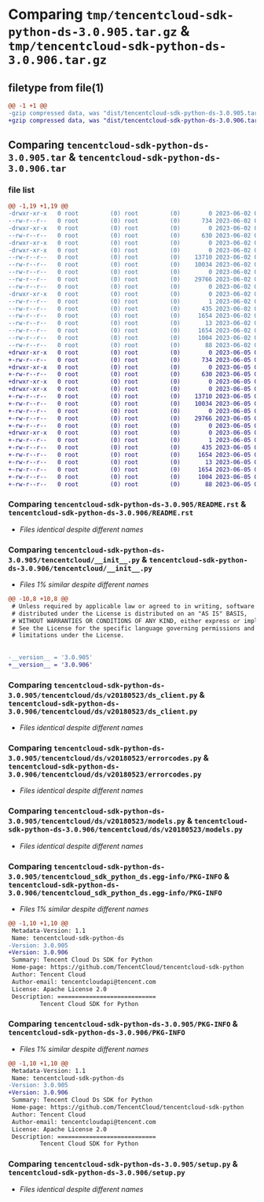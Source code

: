 # Comparing `tmp/tencentcloud-sdk-python-ds-3.0.905.tar.gz` & `tmp/tencentcloud-sdk-python-ds-3.0.906.tar.gz`

## filetype from file(1)

```diff
@@ -1 +1 @@
-gzip compressed data, was "dist/tencentcloud-sdk-python-ds-3.0.905.tar", last modified: Fri Jun  2 00:27:23 2023, max compression
+gzip compressed data, was "dist/tencentcloud-sdk-python-ds-3.0.906.tar", last modified: Mon Jun  5 00:33:25 2023, max compression
```

## Comparing `tencentcloud-sdk-python-ds-3.0.905.tar` & `tencentcloud-sdk-python-ds-3.0.906.tar`

### file list

```diff
@@ -1,19 +1,19 @@
-drwxr-xr-x   0 root         (0) root         (0)        0 2023-06-02 00:27:23.000000 tencentcloud-sdk-python-ds-3.0.905/
--rw-r--r--   0 root         (0) root         (0)      734 2023-06-02 00:27:23.000000 tencentcloud-sdk-python-ds-3.0.905/README.rst
-drwxr-xr-x   0 root         (0) root         (0)        0 2023-06-02 00:27:23.000000 tencentcloud-sdk-python-ds-3.0.905/tencentcloud/
--rw-r--r--   0 root         (0) root         (0)      630 2023-06-02 00:27:23.000000 tencentcloud-sdk-python-ds-3.0.905/tencentcloud/__init__.py
-drwxr-xr-x   0 root         (0) root         (0)        0 2023-06-02 00:27:23.000000 tencentcloud-sdk-python-ds-3.0.905/tencentcloud/ds/
-drwxr-xr-x   0 root         (0) root         (0)        0 2023-06-02 00:27:23.000000 tencentcloud-sdk-python-ds-3.0.905/tencentcloud/ds/v20180523/
--rw-r--r--   0 root         (0) root         (0)    13710 2023-06-02 00:27:23.000000 tencentcloud-sdk-python-ds-3.0.905/tencentcloud/ds/v20180523/ds_client.py
--rw-r--r--   0 root         (0) root         (0)    10034 2023-06-02 00:27:23.000000 tencentcloud-sdk-python-ds-3.0.905/tencentcloud/ds/v20180523/errorcodes.py
--rw-r--r--   0 root         (0) root         (0)        0 2023-06-02 00:27:23.000000 tencentcloud-sdk-python-ds-3.0.905/tencentcloud/ds/v20180523/__init__.py
--rw-r--r--   0 root         (0) root         (0)    29766 2023-06-02 00:27:23.000000 tencentcloud-sdk-python-ds-3.0.905/tencentcloud/ds/v20180523/models.py
--rw-r--r--   0 root         (0) root         (0)        0 2023-06-02 00:27:23.000000 tencentcloud-sdk-python-ds-3.0.905/tencentcloud/ds/__init__.py
-drwxr-xr-x   0 root         (0) root         (0)        0 2023-06-02 00:27:23.000000 tencentcloud-sdk-python-ds-3.0.905/tencentcloud_sdk_python_ds.egg-info/
--rw-r--r--   0 root         (0) root         (0)        1 2023-06-02 00:27:23.000000 tencentcloud-sdk-python-ds-3.0.905/tencentcloud_sdk_python_ds.egg-info/dependency_links.txt
--rw-r--r--   0 root         (0) root         (0)      435 2023-06-02 00:27:23.000000 tencentcloud-sdk-python-ds-3.0.905/tencentcloud_sdk_python_ds.egg-info/SOURCES.txt
--rw-r--r--   0 root         (0) root         (0)     1654 2023-06-02 00:27:23.000000 tencentcloud-sdk-python-ds-3.0.905/tencentcloud_sdk_python_ds.egg-info/PKG-INFO
--rw-r--r--   0 root         (0) root         (0)       13 2023-06-02 00:27:23.000000 tencentcloud-sdk-python-ds-3.0.905/tencentcloud_sdk_python_ds.egg-info/top_level.txt
--rw-r--r--   0 root         (0) root         (0)     1654 2023-06-02 00:27:23.000000 tencentcloud-sdk-python-ds-3.0.905/PKG-INFO
--rw-r--r--   0 root         (0) root         (0)     1004 2023-06-02 00:27:23.000000 tencentcloud-sdk-python-ds-3.0.905/setup.py
--rw-r--r--   0 root         (0) root         (0)       88 2023-06-02 00:27:23.000000 tencentcloud-sdk-python-ds-3.0.905/setup.cfg
+drwxr-xr-x   0 root         (0) root         (0)        0 2023-06-05 00:33:25.000000 tencentcloud-sdk-python-ds-3.0.906/
+-rw-r--r--   0 root         (0) root         (0)      734 2023-06-05 00:33:25.000000 tencentcloud-sdk-python-ds-3.0.906/README.rst
+drwxr-xr-x   0 root         (0) root         (0)        0 2023-06-05 00:33:25.000000 tencentcloud-sdk-python-ds-3.0.906/tencentcloud/
+-rw-r--r--   0 root         (0) root         (0)      630 2023-06-05 00:33:25.000000 tencentcloud-sdk-python-ds-3.0.906/tencentcloud/__init__.py
+drwxr-xr-x   0 root         (0) root         (0)        0 2023-06-05 00:33:25.000000 tencentcloud-sdk-python-ds-3.0.906/tencentcloud/ds/
+drwxr-xr-x   0 root         (0) root         (0)        0 2023-06-05 00:33:25.000000 tencentcloud-sdk-python-ds-3.0.906/tencentcloud/ds/v20180523/
+-rw-r--r--   0 root         (0) root         (0)    13710 2023-06-05 00:33:25.000000 tencentcloud-sdk-python-ds-3.0.906/tencentcloud/ds/v20180523/ds_client.py
+-rw-r--r--   0 root         (0) root         (0)    10034 2023-06-05 00:33:25.000000 tencentcloud-sdk-python-ds-3.0.906/tencentcloud/ds/v20180523/errorcodes.py
+-rw-r--r--   0 root         (0) root         (0)        0 2023-06-05 00:33:25.000000 tencentcloud-sdk-python-ds-3.0.906/tencentcloud/ds/v20180523/__init__.py
+-rw-r--r--   0 root         (0) root         (0)    29766 2023-06-05 00:33:25.000000 tencentcloud-sdk-python-ds-3.0.906/tencentcloud/ds/v20180523/models.py
+-rw-r--r--   0 root         (0) root         (0)        0 2023-06-05 00:33:25.000000 tencentcloud-sdk-python-ds-3.0.906/tencentcloud/ds/__init__.py
+drwxr-xr-x   0 root         (0) root         (0)        0 2023-06-05 00:33:25.000000 tencentcloud-sdk-python-ds-3.0.906/tencentcloud_sdk_python_ds.egg-info/
+-rw-r--r--   0 root         (0) root         (0)        1 2023-06-05 00:33:25.000000 tencentcloud-sdk-python-ds-3.0.906/tencentcloud_sdk_python_ds.egg-info/dependency_links.txt
+-rw-r--r--   0 root         (0) root         (0)      435 2023-06-05 00:33:25.000000 tencentcloud-sdk-python-ds-3.0.906/tencentcloud_sdk_python_ds.egg-info/SOURCES.txt
+-rw-r--r--   0 root         (0) root         (0)     1654 2023-06-05 00:33:25.000000 tencentcloud-sdk-python-ds-3.0.906/tencentcloud_sdk_python_ds.egg-info/PKG-INFO
+-rw-r--r--   0 root         (0) root         (0)       13 2023-06-05 00:33:25.000000 tencentcloud-sdk-python-ds-3.0.906/tencentcloud_sdk_python_ds.egg-info/top_level.txt
+-rw-r--r--   0 root         (0) root         (0)     1654 2023-06-05 00:33:25.000000 tencentcloud-sdk-python-ds-3.0.906/PKG-INFO
+-rw-r--r--   0 root         (0) root         (0)     1004 2023-06-05 00:33:25.000000 tencentcloud-sdk-python-ds-3.0.906/setup.py
+-rw-r--r--   0 root         (0) root         (0)       88 2023-06-05 00:33:25.000000 tencentcloud-sdk-python-ds-3.0.906/setup.cfg
```

### Comparing `tencentcloud-sdk-python-ds-3.0.905/README.rst` & `tencentcloud-sdk-python-ds-3.0.906/README.rst`

 * *Files identical despite different names*

### Comparing `tencentcloud-sdk-python-ds-3.0.905/tencentcloud/__init__.py` & `tencentcloud-sdk-python-ds-3.0.906/tencentcloud/__init__.py`

 * *Files 1% similar despite different names*

```diff
@@ -10,8 +10,8 @@
 # Unless required by applicable law or agreed to in writing, software
 # distributed under the License is distributed on an "AS IS" BASIS,
 # WITHOUT WARRANTIES OR CONDITIONS OF ANY KIND, either express or implied.
 # See the License for the specific language governing permissions and
 # limitations under the License.
 
 
-__version__ = '3.0.905'
+__version__ = '3.0.906'
```

### Comparing `tencentcloud-sdk-python-ds-3.0.905/tencentcloud/ds/v20180523/ds_client.py` & `tencentcloud-sdk-python-ds-3.0.906/tencentcloud/ds/v20180523/ds_client.py`

 * *Files identical despite different names*

### Comparing `tencentcloud-sdk-python-ds-3.0.905/tencentcloud/ds/v20180523/errorcodes.py` & `tencentcloud-sdk-python-ds-3.0.906/tencentcloud/ds/v20180523/errorcodes.py`

 * *Files identical despite different names*

### Comparing `tencentcloud-sdk-python-ds-3.0.905/tencentcloud/ds/v20180523/models.py` & `tencentcloud-sdk-python-ds-3.0.906/tencentcloud/ds/v20180523/models.py`

 * *Files identical despite different names*

### Comparing `tencentcloud-sdk-python-ds-3.0.905/tencentcloud_sdk_python_ds.egg-info/PKG-INFO` & `tencentcloud-sdk-python-ds-3.0.906/tencentcloud_sdk_python_ds.egg-info/PKG-INFO`

 * *Files 1% similar despite different names*

```diff
@@ -1,10 +1,10 @@
 Metadata-Version: 1.1
 Name: tencentcloud-sdk-python-ds
-Version: 3.0.905
+Version: 3.0.906
 Summary: Tencent Cloud Ds SDK for Python
 Home-page: https://github.com/TencentCloud/tencentcloud-sdk-python
 Author: Tencent Cloud
 Author-email: tencentcloudapi@tencent.com
 License: Apache License 2.0
 Description: ============================
         Tencent Cloud SDK for Python
```

### Comparing `tencentcloud-sdk-python-ds-3.0.905/PKG-INFO` & `tencentcloud-sdk-python-ds-3.0.906/PKG-INFO`

 * *Files 1% similar despite different names*

```diff
@@ -1,10 +1,10 @@
 Metadata-Version: 1.1
 Name: tencentcloud-sdk-python-ds
-Version: 3.0.905
+Version: 3.0.906
 Summary: Tencent Cloud Ds SDK for Python
 Home-page: https://github.com/TencentCloud/tencentcloud-sdk-python
 Author: Tencent Cloud
 Author-email: tencentcloudapi@tencent.com
 License: Apache License 2.0
 Description: ============================
         Tencent Cloud SDK for Python
```

### Comparing `tencentcloud-sdk-python-ds-3.0.905/setup.py` & `tencentcloud-sdk-python-ds-3.0.906/setup.py`

 * *Files identical despite different names*

